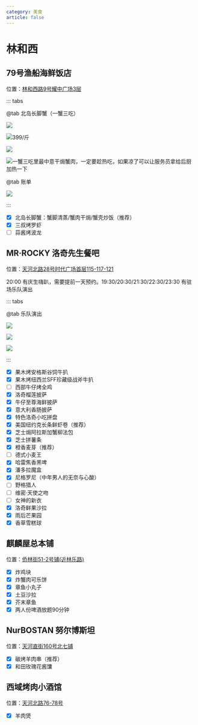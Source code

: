 ```yaml
---
category: 美食
article: false
---
```


# 林和西

## 79号渔船海鲜饭店

<span class="icon iconfont icon-locate"></span> 位置：<a href="https://ditu.amap.com/place/B0FFJ92IYH" target="_blank">林和西路9号耀中广场3层</a>

::: tabs

@tab 北岛长脚蟹（一蟹三吃）

![](https://img.sherry4869.com/blog/life/food/guangzhou/th/lhx/79fish/img.jpg)

![399/斤](https://img.sherry4869.com/blog/life/food/guangzhou/th/lhx/79fish/img_2.jpg)

![](https://img.sherry4869.com/blog/life/food/guangzhou/th/lhx/79fish/img_3.jpg)

![一蟹三吃里最中意干焗蟹肉，一定要趁热吃，如果凉了可以让服务员拿给后厨加热一下](https://img.sherry4869.com/blog/life/food/guangzhou/th/lhx/79fish/img_4.jpg)

@tab 账单

![](https://img.sherry4869.com/blog/life/food/guangzhou/th/lhx/79fish/img_5.jpg)

:::

- [x] 北岛长脚蟹：蟹脚清蒸/蟹肉干焗/蟹壳炒饭（推荐）
- [x] 三叔烤罗虾
- [ ] 蒜酱烤波龙

## MR·ROCKY 洛奇先生餐吧

<span class="icon iconfont icon-locate"></span> 位置：<a href="https://ditu.amap.com/place/B0FFFW7PUF" target="_blank">天河北路28号时代广场首层115-117-121</a>

20:00 有庆生嗨趴，需要提前一天预约。19:30/20:30/21:30/22:30/23:30 有驻场乐队演出

::: tabs

@tab 乐队演出

![](https://img.sherry4869.com/blog/life/food/guangzhou/th/lhx/rocky/img.jpg)

![](https://img.sherry4869.com/blog/life/food/guangzhou/th/lhx/rocky/img_2.jpg)

![](https://img.sherry4869.com/blog/life/food/guangzhou/th/lhx/rocky/img_3.jpg)

:::

- [x] 果木烤安格斯谷饲牛扒
- [x] 果木烤纽西兰SFF珍藏级战斧牛扒
- [ ] 西部牛仔烤全鸡
- [x] 洛奇榴莲披萨
- [x] 牛仔至尊海鲜披萨
- [x] 意大利香肠披萨
- [x] 特色洛奇小吃拼盘
- [x] 美国纽约克长条鲜虾卷（推荐）
- [x] 芝士焗阿拉斯加蟹柳法包
- [x] 芝士拼薯条
- [x] 橙香麦芽（推荐）
- [ ] 德式小麦王
- [x] 哈雷焦香黑啤
- [x] 潘多拉魔盒
- [x] 尼格罗尼（中年男人的无奈与心酸）
- [ ] 野格猎人
- [ ] 维密·天使之吻
- [ ] 女神的新衣
- [x] 洛奇鲜果沙拉
- [x] 雨后芒果园
- [x] 香草雪糕球

## 麒麟屋总本铺

<span class="icon iconfont icon-locate"></span> 位置：<a href="https://ditu.amap.com/place/B0FFFZD6Z2" target="_blank">侨林街51-2号铺(近林乐路)</a>

- [x] 炸鸡块
- [x] 炸蟹肉可乐饼
- [x] 章鱼小丸子
- [x] 土豆沙拉
- [x] 芥末章鱼
- [x] 两人份啤酒放题90分钟

## NurBOSTAN 努尔博斯坦

<span class="icon iconfont icon-locate"></span> 位置：<a href="https://ditu.amap.com/place/B0FFFZD6Z2" target="_blank">天河直街160号北七铺</a>

- [x] 碳烤羊肉串（推荐）
- [x] 和田玫瑰花酱馕

## 西域烤肉小酒馆

<span class="icon iconfont icon-locate"></span> 位置：<a href="https://ditu.amap.com/place/B0JG6LIEZX" target="_blank">天河北路76-78号</a>

- [x] 羊肉煲